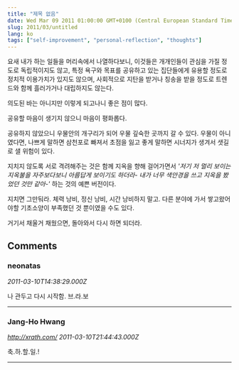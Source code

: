 ```yaml
---
title: "제목 없음"
date: Wed Mar 09 2011 01:00:00 GMT+0100 (Central European Standard Time)
slug: 2011/03/untitled
lang: ko
tags: ["self-improvement", "personal-reflection", "thoughts"]
---
```


요새 내가 하는 일들을 머리속에서 나열하다보니, 이것들은 개개인들이 관심을 가질 정도로 독립적이지도 않고, 특정 욕구와 목표를 공유하고 있는 집단들에게 유용할 정도로 정치적 이용가치가 있지도 않으며, 사회적으로 지탄을 받거나 칭송을 받을 정도로 트렌드와 함께 흘러가거나 대립하지도 않는다.

의도된 바는 아니지만 이렇게 되고나니 좋은 점이 많다.

공유할 마음이 생기지 않으니 마음이 평화롭다.

공유하지 않았으니 우물안의 개구리가 되어 우물 깊숙한 곳까지 갈 수 있다. 우물이 아니였다면, 나쁘게 말하면 삼천포로 빠져서 초점을 잃고 좋게 말하면 시너지가 생겨서 샛길로 샐 위험이 있다.

지치지 않도록 서로 격려해주는 것은 함께 지옥을 향해 걸어가면서 *'저기 저 멀리 보이는 지옥불을 자주보다보니 아름답게 보이기도 하더라- 내가 너무 색안경을 쓰고 지옥을 봤었던 것만 같아-'* 하는 것의 예쁜 버전이다.

지치면 그만둬라. 체력 낭비, 정신 낭비, 시간 낭비하지 말고. 다른 분야에 가서 쌓고왔어야할 기초소양이 부족했던 것 뿐이였을 수도 있다.

거기서 채울거 채웠으면, 돌아와서 다시 하면 되더라.

## Comments

### neonatas
*2011-03-10T14:38:29.000Z*

나 관두고 다시 시작함. 브.라.보

---

### Jang-Ho Hwang
*http://xrath.com/*
*2011-03-10T21:44:43.000Z*

축.하.할.일.!

---
